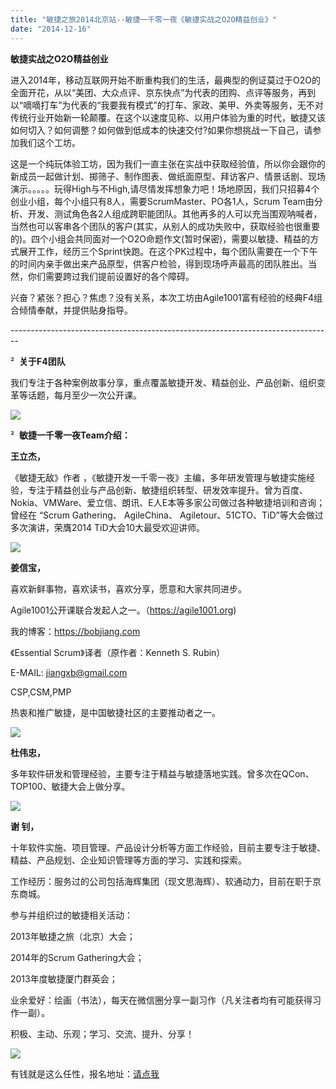 ```yaml
---
title: "敏捷之旅2014北京站--敏捷一千零一夜《敏捷实战之O2O精益创业》"
date: "2014-12-16"
---
```


**敏捷实战之O2O精益创业**

进入2014年，移动互联网开始不断重构我们的生活，最典型的例证莫过于O2O的全面开花，从以“美团、大众点评、京东快点”为代表的团购、点评等服务，再到以“嘀嘀打车”为代表的“我要我有模式”的打车、家政、美甲、外卖等服务，无不对传统行业开始新一轮颠覆。在这个以速度见称、以用户体验为重的时代，敏捷又该如何切入？如何调整？如何做到低成本的快速交付?如果你想挑战一下自己，请参加我们这个工坊。

这是一个纯玩体验工坊，因为我们一直主张在实战中获取经验值，所以你会跟你的新成员一起做计划、掷筛子、制作图表、做纸面原型、拜访客户、情景话剧、现场演示。。。。。玩得High与不High,请尽情发挥想象力吧！场地原因，我们只招募4个创业小组，每个小组只有8人，需要ScrumMaster、PO各1人，Scrum Team由分析、开发、测试角色各2人组成跨职能团队。其他再多的人可以充当围观呐喊者，当然也可以客串各个团队的客户(其实，从别人的成功失败中，获取经验也很重要的)。四个小组会共同面对一个O2O命题作文(暂时保密)，需要以敏捷、精益的方式展开工作，经历三个Sprint快跑。在这个PK过程中，每个团队需要在一个下午的时间内亲手做出来产品原型，供客户检验，得到现场呼声最高的团队胜出。当然，你们需要跨过我们提前设置好的各个障碍。

兴奋？紧张？担心？焦虑？没有关系，本次工坊由Agile1001富有经验的经典F4组合倾情奉献，并提供贴身指导。

\--------------------------------------------------------------------------------

²  **关于F4团队**

我们专注于各种案例故事分享，重点覆盖敏捷开发、精益创业、产品创新、组织变革等话题，每月至少一次公开课。

![](https://img.blog.csdn.net/20141211204709781?watermark/2/text/aHR0cDovL2Jsb2cuY3Nkbi5uZXQveXV6ZWdhbw==/font/5a6L5L2T/fontsize/400/fill/I0JBQkFCMA==/dissolve/70/gravity/Center)

²  **敏捷一千零一夜Team介绍：**

**王立杰，**

《敏捷无敌》作者 ，《敏捷开发一千零一夜》主编，多年研发管理与敏捷实施经验，专注于精益创业与产品创新、敏捷组织转型、研发效率提升。曾为百度、Nokia、VMWare、爱立信、朗讯、E人E本等多家公司做过各种敏捷培训和咨询；曾经在 “Scrum Gathering、 AgileChina、 Agiletour、51CTO、TiD”等大会做过多次演讲，荣膺2014 TiD大会10大最受欢迎讲师。

![](https://img.blog.csdn.net/20141211204733057?watermark/2/text/aHR0cDovL2Jsb2cuY3Nkbi5uZXQveXV6ZWdhbw==/font/5a6L5L2T/fontsize/400/fill/I0JBQkFCMA==/dissolve/70/gravity/Center)

**姜信宝，**

喜欢新鲜事物，喜欢读书，喜欢分享，愿意和大家共同进步。

Agile1001公开课联合发起人之一。（https://agile1001.org)

我的博客：https://bobjiang.com

《Essential Scrum》译者（原作者：Kenneth S. Rubin）

E-MAIL: jiangxb@gmail.com

CSP,CSM,PMP

热衷和推广敏捷，是中国敏捷社区的主要推动者之一。

![](https://img.blog.csdn.net/20141211204745459?watermark/2/text/aHR0cDovL2Jsb2cuY3Nkbi5uZXQveXV6ZWdhbw==/font/5a6L5L2T/fontsize/400/fill/I0JBQkFCMA==/dissolve/70/gravity/Center)

**杜伟忠，**

多年软件研发和管理经验，主要专注于精益与敏捷落地实践。曾多次在QCon、TOP100、敏捷大会上做分享。

![](https://img.blog.csdn.net/20141211204825062?watermark/2/text/aHR0cDovL2Jsb2cuY3Nkbi5uZXQveXV6ZWdhbw==/font/5a6L5L2T/fontsize/400/fill/I0JBQkFCMA==/dissolve/70/gravity/Center)

**谢 钊，**

十年软件实施、项目管理、产品设计分析等方面工作经验，目前主要专注于敏捷、精益、产品规划、企业知识管理等方面的学习、实践和探索。

工作经历：服务过的公司包括海辉集团（现文思海辉）、软通动力，目前在职于京东商城。

参与并组织过的敏捷相关活动：

2013年敏捷之旅（北京）大会；

2014年的Scrum Gathering大会；

2013年度敏捷厦门群英会；

业余爱好：绘画（书法），每天在微信圈分享一副习作（凡关注者均有可能获得习作一副）。

积极、主动、乐观；学习、交流、提升、分享！

![](https://img.blog.csdn.net/20141211204818172?watermark/2/text/aHR0cDovL2Jsb2cuY3Nkbi5uZXQveXV6ZWdhbw==/font/5a6L5L2T/fontsize/400/fill/I0JBQkFCMA==/dissolve/70/gravity/Center)

有钱就是这么任性，报名地址：[请点我](https://www.headin.cn/Themes/Activity/Details/?activityId=5466c604c3378ff3a4de7665)
